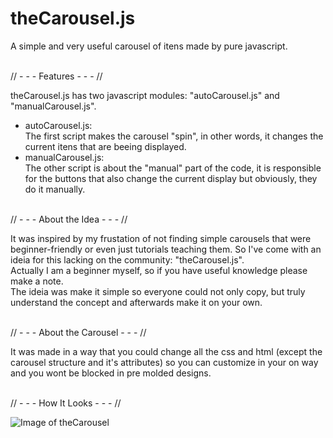 # theCarousel.js
A simple and very useful carousel of itens made by pure javascript.

<br/> // - - - Features - - - //

theCarousel.js has two javascript modules: "autoCarousel.js" and "manualCarousel.js". 
- autoCarousel.js:
<br/> The first script makes the carousel "spin", in other words, it changes the current itens that are beeing displayed. 
- manualCarousel.js:
<br/> The other script is about the "manual" part of the code, it is responsible for the buttons that also change the current display but obviously, they do it manually.


<br/> // - - - About the Idea - - - //

It was inspired by my frustation of not finding simple carousels that were beginner-friendly or even just tutorials teaching them. So I've come with an ideia for this lacking on the community: "theCarousel.js".
<br/> Actually I am a beginner myself, so if you have useful knowledge please make a note.
<br/> The ideia was make it simple so everyone could not only copy, but truly understand the concept and afterwards make it on your own.


<br/> // - - - About the Carousel - - - //

It was made in a way that you could change all the css and html (except the carousel structure and it's attributes) so you can customize in your on way and you wont be blocked in pre molded designs.


<br/> // - - - How It Looks - - - //

![Image of theCarousel](https://github.com/cassianoedson/theCarousel.js/blob/main/Carousel/img/img-carousel.PNG)
